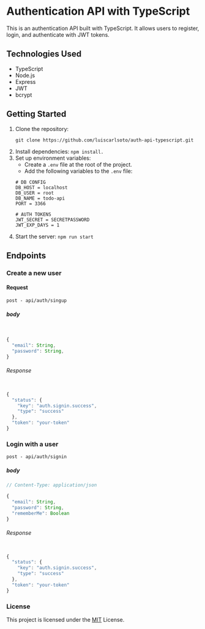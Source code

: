 # Authentication API with TypeScript


This is an authentication API built with TypeScript. It allows users to register, login, and authenticate with JWT tokens.

## Technologies Used
- TypeScript
- Node.js
- Express
- JWT
- bcrypt

## Getting Started
1. Clone the repository:
    ```
    git clone https://github.com/luiscarlsoto/auth-api-typescript.git
    ```
2. Install dependencies: `npm install.`
3. Set up environment variables:
    - Create a `.env` file at the root of the project.
    - Add the following variables to the `.env` file:
    ```
    # DB CONFIG
    DB_HOST = localhost
    DB_USER = root
    DB_NAME = todo-api
    PORT = 3366

    # AUTH TOKENS
    JWT_SECRET = SECRETPASSWORD
    JWT_EXP_DAYS = 1
    ```
4. Start the server: `npm run start`

## Endpoints
### Create a new user
#### Request

``post - api/auth/singup``
##### body
```javascript


{
  "email": String,
  "password": String,
}

```
###### Response
```javascript 

{
  "status": {
    "key": "auth.signin.success",
    "type": "success"
  },
  "token": "your-token"
}
```
### Login with a user
``post - api/auth/signin``
##### body
```javascript
// Content-Type: application/json

{
  "email": String,
  "password": String,
  "rememberMe": Boolean
}
```
###### Response
```javascript 

{
  "status": {
    "key": "auth.signin.success",
    "type": "success"
  },
  "token": "your-token"
}
```

### License

This project is licensed under the [MIT](https://choosealicense.com/licenses/mit/) License.